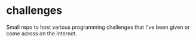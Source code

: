 # challenges
Small repo to host various programming challenges that I've been given or come across on the internet.
